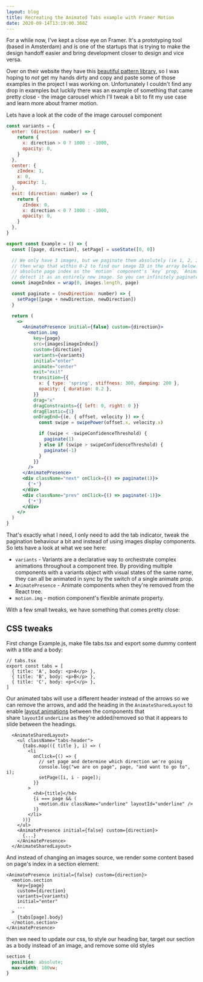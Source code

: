 ```yaml
---
layout: blog
title: Recreating the Animated Tabs example with Framer Motion
date: 2020-09-14T13:19:00.368Z
---
```

For a while now, I've kept a close eye on Framer. It's a prototyping tool (based in Amsterdam) and is one of the startups that is trying to make the design handoff easier and bring development closer to design and vice versa.

Over on their website they have this [beautiful pattern library](https://www.framer.com/examples/), so I was hoping to *not* get my hands dirty and copy and paste some of those examples in the project I was working on. Unfortunately I couldn't find any drop in examples but luckily there was an example of something that came pretty close - the image carousel which I'll tweak a bit to fit my use case and learn more about framer motion.

Lets have a look at the code of the image carousel component

```jsx
const variants = {
  enter: (direction: number) => {
    return {
      x: direction > 0 ? 1000 : -1000,
      opacity: 0,
    }
  },
  center: {
    zIndex: 1,
    x: 0,
    opacity: 1,
  },
  exit: (direction: number) => {
    return {
      zIndex: 0,
      x: direction < 0 ? 1000 : -1000,
      opacity: 0,
    }
  },
}

export const Example = () => {
  const [[page, direction], setPage] = useState([0, 0])

  // We only have 3 images, but we paginate them absolutely (ie 1, 2, 3, 4, 5...) and
  // then wrap that within 0-2 to find our image ID in the array below. By passing an
  // absolute page index as the `motion` component's `key` prop, `AnimatePresence` will
  // detect it as an entirely new image. So you can infinitely paginate as few as 1 images.
  const imageIndex = wrap(0, images.length, page)

  const paginate = (newDirection: number) => {
    setPage([page + newDirection, newDirection])
  }

  return (
    <>
      <AnimatePresence initial={false} custom={direction}>
        <motion.img
          key={page}
          src={images[imageIndex]}
          custom={direction}
          variants={variants}
          initial="enter"
          animate="center"
          exit="exit"
          transition={{
            x: { type: 'spring', stiffness: 300, damping: 200 },
            opacity: { duration: 0.2 },
          }}
          drag="x"
          dragConstraints={{ left: 0, right: 0 }}
          dragElastic={1}
          onDragEnd={(e, { offset, velocity }) => {
            const swipe = swipePower(offset.x, velocity.x)

            if (swipe < -swipeConfidenceThreshold) {
              paginate(1)
            } else if (swipe > swipeConfidenceThreshold) {
              paginate(-1)
            }
          }}
        />
      </AnimatePresence>
      <div className="next" onClick={() => paginate(1)}>
        {'‣'}
      </div>
      <div className="prev" onClick={() => paginate(-1)}>
        {'‣'}
      </div>
    </>
  )
}
```

That's exactly what I need, I only need to add the tab indicator, tweak the pagination behaviour a bit and instead of using images display components. So lets have a look at what we see here:

* `variants` - Variants are a declarative way to orchestrate complex animations throughout a component tree. By providing multiple components with a variants object with visual states of the same name, they can all be animated in sync by the switch of a single animate prop.
* `AnimatePresence` - Animate components when they're removed from the React tree.
* `motion.img` - motion component's flexible animate property.

With a few small tweaks, we have something that comes pretty close:

<!-- <iframe src="https://codesandbox.io/embed/framer-motion-image-gallery-forked-7h9kq?fontsize=14&hidenavigation=1&theme=dark"
     style="width:100%; height:500px; border:0; border-radius: 4px; overflow:hidden;"
     title="Framer Motion: Image gallery (forked)"
     allow="accelerometer; ambient-light-sensor; camera; encrypted-media; geolocation; gyroscope; hid; microphone; midi; payment; usb; vr; xr-spatial-tracking"
     sandbox="allow-forms allow-modals allow-popups allow-presentation allow-same-origin allow-scripts"
   ></iframe> -->

## CSS tweaks

First change Example.js, make file tabs.tsx and export some dummy content with a title and a body:

```tsx
// tabs.tsx
export const tabs = [
  { title: 'A', body: <p>A</p> },
  { title: 'B', body: <p>B</p> },
  { title: 'C', body: <p>C</p> },
]
```

Our animated tabs will use a different header instead of the arrows so we can remove the arrows, and add the heading in the `AnimateSharedLayout` to enable [layout animations](https://www.framer.com/api/) between the components that share `layoutId` `underLine` as they're added/removed so that it appears to slide between the headings.

```tsx
  <AnimateSharedLayout>
    <ul className="tabs-header">
      {tabs.map(({ title }, i) => (
        <li
          onClick={() => {
            // set page and determine which direction we're going
            console.log("we are on page", page, "and want to go to", i);
            setPage([i, i - page]);
          }}
        >
          <h4>{title}</h4>
          {i === page && (
            <motion.div className="underline" layoutId="underline" />
          )}
        </li>
      ))}
    </ul>
    <AnimatePresence initial={false} custom={direction}>
      {...}
    </AnimatePresence>
  </AnimateSharedLayout>
```

And instead of changing an images source, we render some content based on page's index in a section element:

```tsx
<AnimatePresence initial={false} custom={direction}>
  <motion.section
    key={page}
    custom={direction}
    variants={variants}
    initial="enter"
    ...
  >
    {tabs[page].body}
  </motion.section>
</AnimatePresence>
```

then we need to update our css, to style our heading bar, target our section as a body instead of an image, and remove some old styles

```css
section {
  position: absolute;
  max-width: 100vw;
}
```